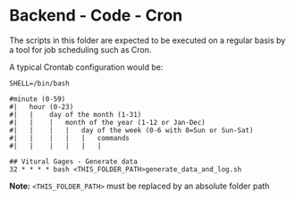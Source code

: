 # Backend - Code - Cron

The scripts in this folder are expected to be executed on a regular basis by a tool for job scheduling such as Cron.

A typical Crontab configuration would be:

    SHELL=/bin/bash
    
    #minute (0-59)
    #|   hour (0-23)
    #|   |    day of the month (1-31)
    #|   |    |   month of the year (1-12 or Jan-Dec)
    #|   |    |   |   day of the week (0-6 with 0=Sun or Sun-Sat)
    #|   |    |   |   |   commands
    #|   |    |   |   |   |
    
    ## Vitural Gages - Generate data
    32 * * * * bash <THIS_FOLDER_PATH>generate_data_and_log.sh

**Note:** ```<THIS_FOLDER_PATH>``` must be replaced by an absolute folder path